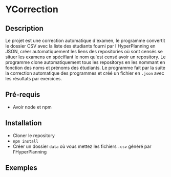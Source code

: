 # YCorrection

## Description

Le projet est une correction automatique d'examen, le programme convertit le dossier CSV avec la liste des étudiants fourni par l'HyperPlanning en JSON, créer automatiquement les liens des repositories où sont censés se situer les examens en spécifiant le nom qu'est censé avoir un repository.
Le programme clone automatiquement tous les repositorys en les nommant en fonction des noms et prénoms des étudiants. Le programme fait par la suite la correction automatique des programmes et créé un fichier en `.json` avec les résultats par exercices.

## Pré-requis

-   Avoir node et npm

## Installation

-   Cloner le repository
-   `npm install`
-   Créer un dossier `data` où vous mettez les fichiers `.csv` généré par l'HyperPlanning

## Exemples
